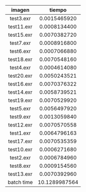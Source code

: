 imagen|tiempo
:---:|:---:
test3.exr|0.0015465920
test11.exr|0.0008134400
test15.exr|0.0070382720
test7.exr|0.0008916800
test6.exr|0.0007066880
test18.exr|0.0070548160
test4.exr|0.0004614080
test20.exr|0.0050243521
test16.exr|0.0070376322
test14.exr|0.0058739521
test19.exr|0.0070529920
test5.exr|0.0056497920
test9.exr|0.0013059840
test12.exr|0.0070570558
test1.exr|0.0064796163
test17.exr|0.0070535359
test10.exr|0.0006271680
test2.exr|0.0006784960
test8.exr|0.0009154560
test13.exr|0.0070392960
batch time|10.1289987564

